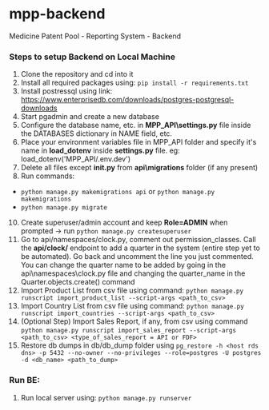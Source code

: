 # mpp-backend
Medicine Patent Pool - Reporting System - Backend

### Steps to setup Backend on Local Machine
1. Clone the repository and cd into it
2. Install all required packages using: `pip install -r requirements.txt`
3. Install postressql using link: https://www.enterprisedb.com/downloads/postgres-postgresql-downloads
4. Start pgadmin and create a new database
6. Configure the database name, etc. in **MPP_API\settings.py** file inside the DATABASES dictionary in NAME field, etc.
7. Place your environment variables file in MPP_API folder and specify it's name in **load_dotenv** inside **settings.py** file. eg: load_dotenv('MPP_API/.env.dev')
8. Delete all files except **__init__.py** from **api\migrations** folder (if any present) 
9. Run commands: 
- `python manage.py makemigrations api` or `python manage.py makemigrations`
- `python manage.py migrate`
10. Create superuser/admin account and keep **Role=ADMIN** when prompted -> run `python manage.py createsuperuser`
11. Go to api/namespaces/clock.py, comment out permission_classes. Call the **api/clock/** endpoint to add a quarter in the system (entire step yet to be automated). Go back and uncomment the line you just commented. You can change the quarter name to be added by going in the api\namespaces\clock.py file and changing the quarter_name in the Quarter.objects.create() command
12. Import Product List from csv file using command: `python manage.py runscript import_product_list --script-args <path_to_csv>`
13. Import Country List from csv file using command: `python manage.py runscript import_countries --script-args <path_to_csv>`
14. (Optional Step) Import Sales Report, if any, from csv using command `python manage.py runscript import_sales_report --script-args <path_to_csv> <type_of_sales_report = API or FDF>`
15. Restore db dumps in db/db_dump folder using `pg_restore -h <host rds dns> -p 5432 --no-owner --no-privileges --role=postgres -U postgres -d <db_name> <path_to_dump>`

### Run BE:
1. Run local server using: `python manage.py runserver`
